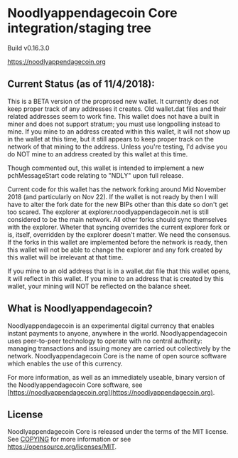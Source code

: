 Noodlyappendagecoin Core integration/staging tree
=====================================

Build v0.16.3.0

https://noodlyappendagecoin.org

Current Status (as of 11/4/2018):
---------------
This is a BETA version of the proprosed new wallet.  It currently does not keep proper track of any addresses it creates.  Old wallet.dat files and their related addresses seem to work fine.  This wallet does not have a built in miner and does not support stratum; you must use longpolling instead to mine.  If you mine to an address created within this wallet, it will not show up in the wallet at this time, but it still appears to keep proper track on the network of that mining to the address.  Unless you're testing, I'd advise you do NOT mine to an address created by this wallet at this time.

Though commented out, this wallet is intended to implement a new pchMessageStart code relating to "NDLY" upon full release.

Current code for this wallet has the network forking around Mid November 2018 (and particularly on Nov 22).  If the wallet is not ready by then I will have to alter the fork date for the new BIPs other than this date so don't get too scared.  The explorer at explorer.noodlyappendagecoin.net is still considered to be the main network.  All other forks should sync themselves with the explorer.  Wheter that syncing overrides the current explorer fork or is, itself, overridden by the explorer doesn't matter.  We need the consensus.  If the forks in this wallet are implemented before the network is ready, then this wallet will not be able to change the explorer and any fork created by this wallet will be irrelevant at that time.

If you mine to an old address that is in a wallet.dat file that this wallet opens, it will reflect in this wallet.  If you mine to an address that is created by this wallet, your mining will NOT be reflected on the balance sheet.



What is Noodlyappendagecoin?
----------------

Noodlyappendagecoin is an experimental digital currency that enables instant payments to
anyone, anywhere in the world. Noodlyappendagecoin uses peer-to-peer technology to operate
with no central authority: managing transactions and issuing money are carried
out collectively by the network. Noodlyappendagecoin Core is the name of open source
software which enables the use of this currency.

For more information, as well as an immediately useable, binary version of
the Noodlyappendagecoin Core software, see [https://noodlyappendagecoin.org](https://noodlyappendagecoin.org).

License
-------

Noodlyappendagecoin Core is released under the terms of the MIT license. See [COPYING](COPYING) for more
information or see https://opensource.org/licenses/MIT.





